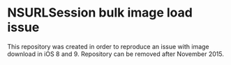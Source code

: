 # NSURLSession bulk image load issue

This repository was created in order to reproduce an issue with image download in iOS 8 and 9.
Repository can be removed after November 2015.
